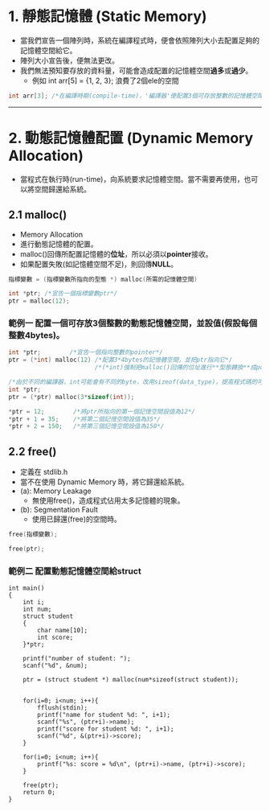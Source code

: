 # 1. 靜態記憶體 (Static Memory)
- 當我們宣告一個陣列時，系統在編譯程式時，便會依照陣列大小去配置足夠的記憶體空間給它。
- 陣列大小宣告後，便無法更改。
- 我們無法預知要存放的資料量，可能會造成配置的記憶體空間**過多**或**過少**。
  - 例如 int arr[5] = {1, 2, 3}; 浪費了2個ele的空間
```c
int arr[3]; /*在編譯時期(compile-time)，'編譯器'便配置3個可存放整數的記憶體空間給'陣列arr'*/
```
***
# 2. 動態記憶體配置 (Dynamic Memory Allocation)
- 當程式在執行時(run-time)，向系統要求記憶體空間。當不需要再使用，也可以將空間歸還給系統。

## 2.1 malloc()
- Memory Allocation
- 進行動態記憶體的配置。
- malloc()回傳所配置記憶體的**位址**，所以必須以**pointer**接收。
- 如果配置失敗(如記憶體空間不足)，則回傳**NULL**。
```c
指標變數 = (指標變數所指向的型態 *) malloc(所需的記憶體空間)

int *ptr; /*宣告一個指標變數ptr*/
ptr = malloc(12); 
```

### 範例一 配置一個可存放3個整數的動態記憶體空間，並設值(假設每個整數4bytes)。
```c
int *ptr;        /*宣告一個指向整數的pointer*/
ptr = (*int) malloc(12) /*配置3*4bytes的記憶體空間，並把ptr指向它*/
                        /*(*int)強制把malloc()回傳的位址進行**型態轉換**成pointer所指向的型態。*/

/*由於不同的編譯器，int可能會有不同的byte，改用sizeof(data_type)，提高程式碼的可攜性*/
int *ptr;
ptr = (*ptr) malloc(3*sizeof(int));

*ptr = 12;        /*將ptr所指向的第一個記憶空間設值為12*/    
*ptr + 1 = 35;    /*將第二個記憶空間設值為35*/ 
*ptr + 2 = 150;   /*將第三個記憶空間設值為150*/ 
```

## 2.2 free()
- 定義在 stdlib.h
- 當不在使用 Dynamic Memory 時，將它歸還給系統。
- (a): Memory Leakage
  - 無使用free()，造成程式佔用太多記憶體的現象。 
- (b): Segmentation Fault
  - 使用已歸還(free)的空間時。
```c
free(指標變數);

free(ptr);
```
### 範例二 配置動態記憶體空間給struct
```
int main()
{
    int i;
    int num;
    struct student
    {
        char name[10];
        int score;
    }*ptr;

    printf("number of student: ");
    scanf("%d", &num);

    ptr = (struct student *) malloc(num*sizeof(struct student));


    for(i=0; i<num; i++){
        fflush(stdin);
        printf("name for student %d: ", i+1);
        scanf("%s", (ptr+i)->name);
        printf("score for student %d: ", i+1);
        scanf("%d", &(ptr+i)->score);
    }

    for(i=0; i<num; i++){
        printf("%s: score = %d\n", (ptr+i)->name, (ptr+i)->score);
    }

    free(ptr);
    return 0;
}
```
